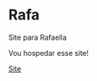 # Rafa
 Site para Rafaella

 Vou hospedar esse site!

 <a href="https://tonetlucas.github.io/Rafa/site/index.html">Site</a>
